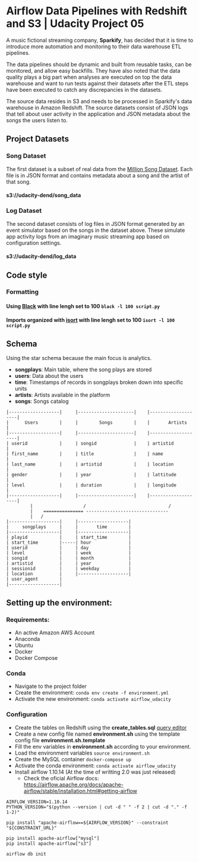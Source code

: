 # Airflow Data Pipelines with Redshift and S3 | Udacity Project 05 

A music fictional streaming company, **Sparkify**, has decided that it is time to introduce more automation and monitoring to their data warehouse ETL pipelines.

The data pipelines should be dynamic and built from reusable tasks, can be monitored, and allow easy backfills. They have also noted that the data quality plays a big part when analyses are executed on top the data warehouse and want to run tests against their datasets after the ETL steps have been executed to catch any discrepancies in the datasets.

The source data resides in S3 and needs to be processed in Sparkify's data warehouse in Amazon Redshift. The source datasets consist of JSON logs that tell about user activity in the application and JSON metadata about the songs the users listen to.

## Project Datasets

### Song Dataset 

The first dataset is a subset of real data from the [Million Song Dataset](http://millionsongdataset.com/). 
Each file is in JSON format and contains metadata about a song and the artist of that song.

#### s3://udacity-dend/song_data

### Log Dataset
The second dataset consists of log files in JSON format generated by an event simulator based on the songs in the dataset above. These simulate app activity logs from an imaginary music streaming app based on configuration settings.

#### s3://udacity-dend/log_data

## Code style

### Formatting 
#### Using [Black](https://github.com/psf/black) with line lengh set to 100 `black -l 100 script.py`

#### Imports organized with [isort](https://pypi.org/project/isort/) with line lengh set to 100 `isort -l 100 script.py `

## Schema

Using the star schema because the main focus is analytics.

- **songplays**: Main table, where the song plays are stored
- **users**: Data about the users
- **time**: Timestamps of records in songplays broken down into specific units
- **artists**: Artists available in the platform 
- **songs**: Songs catalog

```
|-------------------|     |---------------------|    |--------------------|
|      Users        |     |        Songs        |    |       Artists      |
|-------------------|     |---------------------|    |--------------------|
| userid            |     | songid              |    | artistid           |
| first_name        |     | title               |    | name               |
| last_name         |     | artistid            |    | location           |
| gender            |     | year                |    | lattitude          |
| level             |     | duration            |    | longitude          |
|-------------------|     |---------------------|    |--------------------|
         |                   /                               /
         |    =============== -------------------------------
         |   /
|-------------------|     |-------------------|
|     songplays     |     |       time        |
|-------------------|     |-------------------|
| playid            |     | start_time        |
| start_time        |-----| hour              |
| userid            |     | day               |
| level             |     | week              |
| songid            |     | month             |
| artistid          |     | year              |
| sessionid         |     | weekday           |
| location          |     |-------------------|
| user_agent        |     
|-------------------|     

```


## Setting up the environment:

### Requirements:
- An active Amazon AWS Account
- Anaconda
- Ubuntu
- Docker
- Docker Compose

### Conda
- Navigate to the project folder
- Create the environment: `conda env create -f environment.yml`
- Activate the new environment: `conda activate airflow_udacity`

### Configuration
- Create the tables on Redshift using the **create_tables.sql**  [query editor](https://docs.aws.amazon.com/pt_br/redshift/latest/mgmt/query-editor.html)
- Create a new config file named **environment.sh** using the template config file **environment.sh.template**
- Fill the env variables in **environment.sh** according to your environment.
- Load the environment variables `source environment.sh`
- Create the MySQL container `docker-compose up`
- Activate the conda environment: `conda activate airflow_udacity`
- Install airflow 1.10.14 (At the time of writting 2.0 was just released)
  - Check the oficial Airflow docs: https://airflow.apache.org/docs/apache-airflow/stable/installation.html#getting-airflow
```shell
AIRFLOW_VERSION=1.10.14
PYTHON_VERSION="$(python --version | cut -d " " -f 2 | cut -d "." -f 1-2)"

pip install "apache-airflow==${AIRFLOW_VERSION}" --constraint "${CONSTRAINT_URL}"

pip install apache-airflow["mysql"]
pip install apache-airflow["s3"]

airflow db init
```
